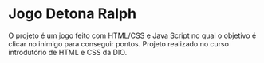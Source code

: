 # Jogo Detona Ralph
O projeto é um jogo feito com HTML/CSS e Java Script no qual o objetivo é clicar no inimigo para conseguir pontos. Projeto realizado no curso 
introdutório de HTML e CSS da DIO.
